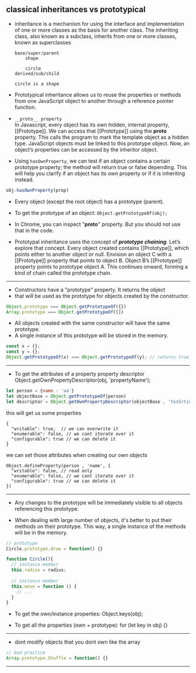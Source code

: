 ## classical inheritances vs prototypical   
- inheritance is a mechanism for using the interface and implementation of one or more classes as the basis for another class. The inheriting class, also known as a subclass, inherits from one or more classes, known as superclasses
  ```
  base/super/parent 
      shape 

      circle      
  derived/sub/child 

  circle is a shape 
  ```

- Prototypical inheritance allows us to reuse the properties or methods from one JavaScript object to another through a reference pointer function.

- `__proto__ property`   
In Javascript, every object has its own hidden, internal property, [[Prototype]]. We can access that [[Prototype]] using the __proto__ property. This calls the program to mark the template object as a hidden type. JavaScript objects must be linked to this prototype object. Now, an object’s properties can be accessed by the inheritor object.   

- Using `hasOwnProperty`, we can test if an object contains a certain prototype property; the method will return true or false depending. This will help you clarify if an object has its own property or if it is inheriting instead. 
```js
obj.hasOwnProperty(prop)
```

- Every object (except the root object) has a prototype (parent). 
- To get the prototype of an object:
`Object.getPrototypeOf(obj);`

- In Chrome, you can inspect "__proto__" property. But you should not use that in the code. 

- Prototypal inheritance uses the concept of ***prototype chaining***. Let’s explore that concept. Every object created contains [[Prototype]], which points either to another object or null. Envision an object C with a [[Prototype]] property that points to object B. Object B’s [[Prototype]] property points to prototype object A. This continues onward, forming a kind of chain called the prototype chain.

-----------
- Constructors have a "prototype" property. It returns the object 
- that will be used as the prototype for objects created by the constructor. 
```js
Object.prototype === Object.getPrototypeOf({})
Array.prototype === Object.getPrototypeOf([])
```

- All objects created with the same constructor will have the same prototype. 
- A single instance of this prototype will be stored in the memory. 
```js
const x = {};
const y = {};
Object.getPrototypeOf(x) === Object.getPrototypeOf(y); // returns true 
```
------------
- To get the attributes of a property property descriptor 
Object.getOwnPropertyDescriptor(obj, 'propertyName');
 
```js
let person = {name : 'aa'}
let objectBase = Object.getPrototypeOf(person)
let descriptor = Object.getOwnPropertyDescriptor(objectBase , 'tosSrting')
```
this will get us some properties  

```
{
  "writable": true,  // we can overwrite it 
  "enumerable": false, // we cant iterate over it 
  "configurable": true // we can delete it 
}
```

we can set those attributes when creating our own objects 
```
Object.defineProperty(person , 'name', {
  "writable": false, // read only 
  "enumerable": false, // we cant iterate over it 
  "configurable": true // we can delete it 
})
```
--------
- Any changes to the prototype will be immediately visible to all objects referencing this prototype. 

- When dealing with large number of objects, it's better to put their  methods on their prototype. This way, a single instance of the methods will be in the memory.     
```js
// prototype 
Circle.prototype.draw = function() {}

function Circle(){
  // instance member
  this.radius = radius;
  
  // instance member
  this.move = function () {
    // ...
  }
}
```
- To get the own/instance properties:
Object.keys(obj);

- To get all the properties (own + prototype): 
for (let key in obj) {}

-------
- dont modify objects that you dont own like the array 

```js
// bad practice 
Array.prototype.Shuffle = function() {}
``` 
-------
